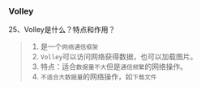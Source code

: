 

### Volley
25、Volley是什么？特点和作用？
>1. 是一个`网络通信框架`
>2. `Volley`可以访问网络获得数据，也可以加载图片。
>3. 特点：适合`数据量不大`但是`通信频繁`的网络操作。
>4. `不适合大数据量`的网络操作，如`下载文件`

